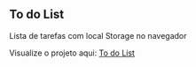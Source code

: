 ## To do List
Lista de tarefas com local Storage no navegador

Visualize o projeto aqui: [To do List](https://idomelo.me/to-do-list/)
